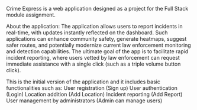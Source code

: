 Crime Express is a web application designed as a project for the Full Stack module assignment.

About the application:
  The application allows users to report incidents in real-time, with updates instantly reflected on the dashboard. 
  Such applications can enhance community safety, generate heatmaps, suggest safer routes, and potentially modernize current law enforcement monitoring and detection capabilities. 
  The ultimate goal of the app is to facilitate rapid incident reporting, where users vetted by law enforcement can request immediate assistance with a single click (such as a triple volume button click).

This is the initial version of the application and it includes basic functionalities such as:
  User registration (Sign up)
  User authentication (Login)
  Location addition (Add Location)
  Incident reporting (Add Report)
  User management by administrators (Admin can manage users)
